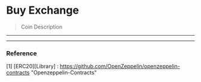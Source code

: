 Buy Exchange
===============

> Coin Description

---------------------------------------

---------------------------------------
### Reference

[1] [ERC20][Library]         : https://github.com/OpenZeppelin/openzeppelin-contracts "Openzeppelin-Contracts"
